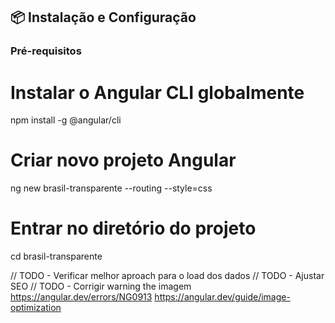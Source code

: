 ## 📦 Instalação e Configuração

### Pré-requisitos

# Instalar o Angular CLI globalmente
npm install -g @angular/cli

# Criar novo projeto Angular
ng new brasil-transparente --routing --style=css

# Entrar no diretório do projeto
cd brasil-transparente

// TODO - Verificar melhor aproach para o load dos dados
// TODO - Ajustar SEO
// TODO - Corrigir warning the imagem https://angular.dev/errors/NG0913 https://angular.dev/guide/image-optimization
